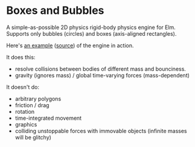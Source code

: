 Boxes and Bubbles
=================

A simple-as-possible 2D physics rigid-body physics engine for Elm.
Supports only bubbles (circles) and boxes (axis-aligned rectangles).

Here's [an example](http://jastice.github.io/boxes-and-bubbles/) ([source](https://github.com/jastice/boxes-and-bubbles/blob/master/src/Example.elm)) of the engine in action.

It does this:

* resolve collisions between bodies of different mass and bounciness.
* gravity (ignores mass) / global time-varying forces (mass-dependent)

It doesn't do:

* arbitrary polygons
* friction / drag
* rotation
* time-integrated movement
* graphics
* colliding unstoppable forces with immovable objects (infinite masses will be glitchy)
